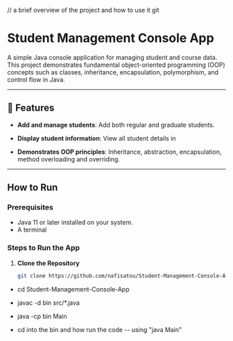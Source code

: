 // a brief overview of the project and how to use it git 
# Student Management Console App

A simple Java console application for managing student and course data. This project demonstrates fundamental object-oriented programming (OOP) concepts such as classes, inheritance, encapsulation, polymorphism, and control flow in Java.

---

## 🧠 Features

- **Add and manage students**: Add both regular and graduate students.

- **Display student information**: View all student details in 

- **Demonstrates OOP principles**: Inheritance, abstraction, encapsulation, method overloading and overriding.

---

##  How to Run

### Prerequisites

- Java 11 or later installed on your system.
- A terminal 

### Steps to Run the App

1. **Clone the Repository**

   ```bash
   git clone https://github.com/nafisatou/Student-Management-Console-App.git

  - cd Student-Management-Console-App

  - javac -d bin src/*.java

  - java -cp bin Main

  - cd into the bin and how run the code -- using "java Main"


